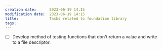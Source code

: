 ```yaml
---
creation date:		2023-06-19 14:15
modification date:	2023-06-19 14:15
title: 				Tasks related to foundation library
tags:
---
```

- [ ] Develop method of testing functions that don't return a value and write to a file descriptor.